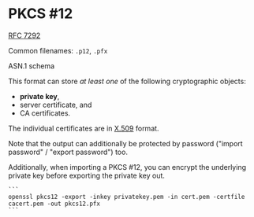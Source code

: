 # PKCS #12

[RFC 7292](https://datatracker.ietf.org/doc/html/rfc7292)

Common filenames: `.p12`, `.pfx`

ASN.1 schema

This format can store _at least one_ of the following cryptographic objects:
* **private key**,
* server certificate, and
* CA certificates.

The individual certificates are in [X.509](./x509.md) format.

Note that the output can additionally be protected by password ("import password" / "export password") too.

Additionally, when importing a PKCS #12, you can encrypt the underlying private key before exporting the private key out.

~~~admonish example
```
openssl pkcs12 -export -inkey privatekey.pem -in cert.pem -certfile cacert.pem -out pkcs12.pfx
```
~~~
